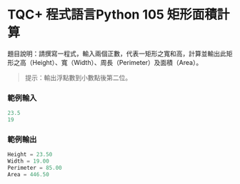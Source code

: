 # TQC+ 程式語言Python 105 矩形面積計算
題目說明：請撰寫一程式，輸入兩個正數，代表一矩形之寬和高，計算並輸出此矩形之高（Height）、寬（Width）、周長（Perimeter）及面積（Area）。
> 提示：輸出浮點數到小數點後第二位。
### 範例輸入
```python
23.5
19
```
### 範例輸出
```python
Height = 23.50
Width = 19.00
Perimeter = 85.00
Area = 446.50
```
